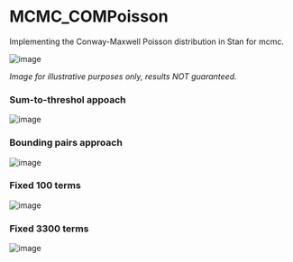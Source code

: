 # MCMC_COMPoisson
Implementing the Conway-Maxwell Poisson distribution in Stan for mcmc.

![image](https://github.com/user-attachments/assets/ee5a5b4b-a69d-4dcb-8b74-cd4073b119d8)

_Image for illustrative purposes only, results NOT guaranteed._

### Sum-to-threshol appoach

![image](https://github.com/user-attachments/assets/7ba36ad0-fae2-45a9-9702-6149a68d0e89)

### Bounding pairs approach

![image](https://github.com/user-attachments/assets/ccc4a60e-3ba9-44db-969b-ec6758bac948)

### Fixed 100 terms

![image](https://github.com/user-attachments/assets/ac99cc72-ec8f-4fc8-907f-c818cc3887f8)


### Fixed 3300 terms

![image](https://github.com/user-attachments/assets/a2f48fbb-d26f-413d-b6f9-467fae9044cb)

